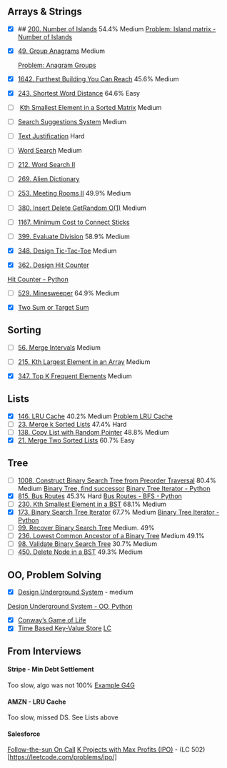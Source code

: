 ## Arrays & Strings

- [x] \## [200\. Number of Islands](https://leetcode.com/problems/number-of-islands) 54.4% Medium
    [Problem: Island matrix - Number of Islands](../../../../PROFESSIONAL%20DEV/Interview%20Prep/Code/Problems/Problem_%20%20Island%20matrix%20-%20Number%20of%20Islands.md)
    
- [x] [49\. Group Anagrams](https://leetcode.com/problems/group-anagrams) Medium
    
    [Problem: Anagram Groups](../../../../PROFESSIONAL%20DEV/Interview%20Prep/Code/Problems/Problem_%20%20Anagram%20Groups.md)
    
- [x] [1642\. Furthest Building You Can Reach](https://leetcode.com/problems/furthest-building-you-can-reach/) 45.6% Medium
    
- [x] [243\. Shortest Word Distance](https://leetcode.com/problems/shortest-word-distance) 64.6% Easy
    
- [ ]  [Kth Smallest Element in a Sorted Matrix](https://leetcode.com/problems/kth-smallest-element-in-a-sorted-matrix/) Medium
    
- [ ] [Search Suggestions System](https://leetcode.com/problems/search-suggestions-system) Medium
    
- [ ] [Text Justification](https://leetcode.com/problems/text-justification) Hard
    
- [ ] [Word Search](https://leetcode.com/problems/word-search) Medium
    
- [ ] [212\. Word Search II](https://leetcode.com/problems/word-search-ii)
    
- [ ] [269\. Alien Dictionary](https://leetcode.com/problems/alien-dictionary)
    
- [ ] [253\. Meeting Rooms II](https://leetcode.com/problems/meeting-rooms-ii) 49.9% Medium
    
- [ ] [380\. Insert Delete GetRandom O(1)](https://leetcode.com/problems/insert-delete-getrandom-o1) Medium
    
- [ ] [1167\. Minimum Cost to Connect Sticks](https://leetcode.com/problems/minimum-cost-to-connect-sticks)
    
- [ ] [399\. Evaluate Division](https://leetcode.com/problems/evaluate-division) 58.9% Medium
    
- [x] [348\. Design Tic-Tac-Toe](https://leetcode.com/problems/design-tic-tac-toe) Medium
    
- [x] [](https://leetcode.com/problems/asteroid-collision)[362\. Design Hit Counter](https://leetcode.com/problems/design-hit-counter)[](https://leetcode.com/problems/asteroid-collision)
    

[Hit Counter - Python](../../../../PROFESSIONAL%20DEV/Interview%20Prep/Code/Problems/Hit%20Counter%20-%20Python.md)

- [ ] [529\. Minesweeper](https://leetcode.com/problems/minesweeper) 64.9% Medium
    
- [x] [Two Sum or Target Sum](/Applications/Joplin.app/Contents/Resources/app.asar/%5BProblem:%20Two%20Sum%20or%20Target%20Sum%5D%28:/92b4ea18c9a04bd78aab6953b8773148%29)
    

## Sorting

- [ ] [56\. Merge Intervals](https://leetcode.com/problems/merge-intervals) Medium
    
- [ ] [215\. Kth Largest Element in an Array](https://leetcode.com/problems/kth-largest-element-in-an-array) Medium
    
- [x] [347\. Top K Frequent Elements](https://leetcode.com/problems/top-k-frequent-elements/) Medium
    

## Lists

- [x] [146\. LRU Cache](https://leetcode.com/problems/lru-cache) 40.2% Medium
    [Problem LRU Cache](../../../../PROFESSIONAL%20DEV/Interview%20Prep/Code/Problems/Problem%20LRU%20Cache%20-%20Java%20-%20Incomplete.md)
- [ ] [23\. Merge k Sorted Lists](https://leetcode.com/problems/merge-k-sorted-lists) 47.4% Hard
- [ ] [138\. Copy List with Random Pointer](https://leetcode.com/problems/copy-list-with-random-pointer) 48.8% Medium
- [x] [21\. Merge Two Sorted Lists](https://leetcode.com/problems/merge-two-sorted-lists) 60.7% Easy

## Tree

- [ ] [1008\. Construct Binary Search Tree from Preorder Traversal](https://leetcode.com/problems/construct-binary-search-tree-from-preorder-traversal) 80.4% Medium
	[Binary Tree, find successor](../../../../PROFESSIONAL%20DEV/Interview%20Prep/Code/Problems/Binary%20Tree,%20find%20successor.md)
	[Binary Tree Iterator - Python](../../../../PROFESSIONAL%20DEV/Interview%20Prep/Code/Problems/Binary%20Tree%20Iterator%20-%20Python.md)
- [x] [815\. Bus Routes](https://leetcode.com/problems/bus-routes) 45.3% Hard
    [Bus Routes - BFS - Python](../../../../PROFESSIONAL%20DEV/Interview%20Prep/Code/Problems/Bus%20Routes%20-%20BFS%20-%20Python.md)
- [ ] [230\. Kth Smallest Element in a BST](https://leetcode.com/problems/kth-smallest-element-in-a-bst) 68.1% Medium
- [x] [173\. Binary Search Tree Iterator](https://leetcode.com/problems/binary-search-tree-iterator) 67.7% Medium
	[Binary Tree Iterator - Python](../../../../PROFESSIONAL%20DEV/Interview%20Prep/Code/Problems/Binary%20Tree%20Iterator%20-%20Python.md)
- [ ] [99\. Recover Binary Search Tree](https://leetcode.com/problems/recover-binary-search-tree) Medium. 49%
- [ ] [236\. Lowest Common Ancestor of a Binary Tree](https://leetcode.com/problems/lowest-common-ancestor-of-a-binary-tree) Medium 49.1%
- [ ] [98\. Validate Binary Search Tree](https://leetcode.com/problems/validate-binary-search-tree) 30.7% Medium
- [ ] [450\. Delete Node in a BST](https://leetcode.com/problems/delete-node-in-a-bst) 49.3% Medium

## OO, Problem Solving

- [x] [Design Underground System](https://leetcode.com/problems/design-underground-system/) \- medium

[Design Underground System - OO, Python](../../../../PROFESSIONAL%20DEV/Interview%20Prep/Code/Problems/Design%20Underground%20System%20-%20OO,%20Python.md)

- [x] [Conway’s Game of Life](../../../../PROFESSIONAL%20DEV/Interview%20Prep/Code/Problems/Conway’s%20Game%20of%20Life.md)
- [x] [Time Based Key-Value Store](../../../../PROFESSIONAL%20DEV/Interview%20Prep/Code/Problems/Time%20Based%20Key-Value%20Store.md) 
	 [LC](https://leetcode.com/problems/time-based-key-value-store/)

## From Interviews

#### Stripe - Min Debt Settlement

Too slow, algo was not 100%
[Example G4G](https://www.geeksforgeeks.org/minimize-cash-flow-among-given-set-friends-borrowed-money/)

#### AMZN - LRU Cache

Too slow, missed DS.
See Lists above

#### Salesforce
[Follow-the-sun On Call](../../../../PROFESSIONAL%20DEV/Interview%20Prep/Code/Problems/Follow-the-sun%20On%20Call.md)
[K Projects with Max Profits (IPO)](../../../../PROFESSIONAL%20DEV/Interview%20Prep/Code/Problems/K%20Projects%20with%20Max%20Profits%20%28IPO%29.md) - (LC 502)[https://leetcode.com/problems/ipo/]

